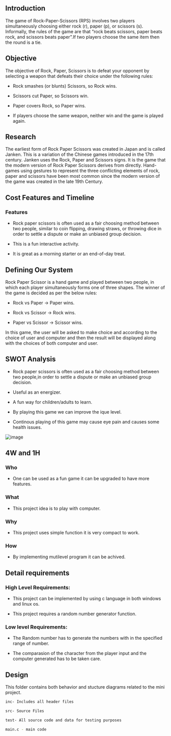 ## Introduction
The game of Rock-Paper-Scissors (RPS) involves two players simultaneously choosing either rock (r), paper (p), or scissors (s). Informally, the rules of the game are that “rock beats scissors, paper beats rock, and scissors beats paper”.If two players choose the same item then the round is a tie.

## Objective
The objective of Rock, Paper, Scissors is to defeat your opponent by selecting a weapon that defeats their choice under the following rules:
- Rock smashes (or blunts) Scissors, so Rock wins.


- Scissors cut Paper, so Scissors win.


- Paper covers Rock, so Paper wins.


- If players choose the same weapon, neither win and the game is played again.



## Research
The earliest form of Rock Paper Scissors was created in Japan and is called Janken.  This is a variation of the Chinese games introduced in the 17th century. Janken uses the Rock, Paper and Scissors signs. It is the game that the modern version of Rock Paper Scissors derives from directly. Hand-games using gestures to represent the three conflicting elements of rock, paper and scissors have been most common since the modern version of the game was created in the late 19th Century.


## Cost Features and Timeline
### Features
- Rock paper scissors is often used as a fair choosing method between two people, similar to coin flipping, drawing straws, or throwing dice in order to settle a dispute or make an unbiased group decision.


- This is a fun interactive activity.


- It is great as a morning starter or an end-of-day treat.



## Defining Our System
Rock Paper Scissor  is a hand game and played between two people, in which each player simultaneously forms one of three shapes. The winner of the game is decided as per the below rules:

- Rock vs Paper -> Paper wins.


- Rock vs Scissor -> Rock wins.


- Paper vs Scissor -> Scissor wins.

In this game, the user will be asked to make choice and according to the choice of user and computer and then the result will be displayed along with the choices of both computer and user.

## SWOT Analysis
- Rock paper scissors is often used as a fair choosing method between two people,in order to settle a dispute or make an unbiased group decision.


- Useful as an energizer.


- A fun way for children/adults to learn.


- By playing this game we can improve the ique level.


- Continous playing of this game may cause eye pain and causes some health issues.



![image](https://user-images.githubusercontent.com/68271765/142767433-2683b8d7-fd5f-47f0-9abc-db1561900435.png)

## 4W and 1H
### Who
- One can be used as a fun game it can be upgraded to have more features.


### What
- This project idea is to play with computer.


### Why
- This project uses simple function it is very compact to work.


### How
- By implementing mutilevel program it can be achived.



## Detail requirements
### High Level Requirements:
 - This project can be implemented by using c language in both windows and linux os.   


 - This project requires a random number generator function.      

                    
### Low level Requirements:
 - The Random number has to generate the numbers with in the specified range of number.


  - The comparasion of the character from the player input and the computer generated has to be taken care.

## Design
This folder contains both behavior and stucture diagrams related to the mini project.

```sh
inc- Includes all header files

```
```sh
src- Source Files

```
```sh
test- All source code and data for testing purposes
```
```sh
main.c - main code
```




















